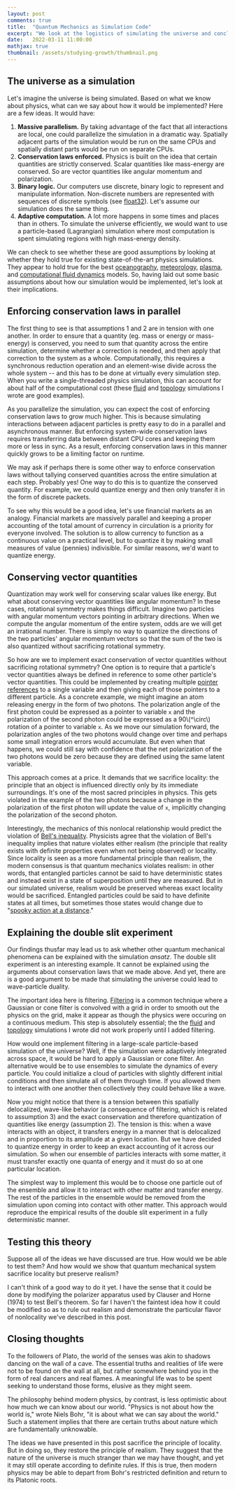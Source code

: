 ```yaml
---
layout: post
comments: true
title:  "Quantum Mechanics as Simulation Code"
excerpt: "We look at the logistics of simulating the universe and conclude that quantum mechanics may be a consequence of simulation code."
date:   2022-03-11 11:00:00
mathjax: true
thumbnail: /assets/studying-growth/thumbnail.png
---
```


## The universe as a simulation

Let's imagine the universe is being simulated. Based on what we know about physics, what can we say about how it would be implemented? Here are a few ideas. It would have:

1. **Massive parallelism.** By taking advantage of the fact that all interactions are local, one could parallelize the simulation in a dramatic way. Spatially adjacent parts of the simulation would be run on the same CPUs and spatially distant parts would be run on separate CPUs.
2. **Conservation laws enforced.** Physics is built on the idea that certain quantities are strictly conserved. Scalar quantities like mass-energy are conserved. So are vector quantities like angular momentum and polarization.
3. **Binary logic.** Our computers use discrete, binary logic to represent and manipulate information. Non-discrete numbers are represented with sequences of discrete symbols (see [float32](https://en.wikipedia.org/wiki/Single-precision_floating-point_format)). Let's assume our simulation does the same thing.
4. **Adaptive computation.** A lot more happens in some times and places than in others. To simulate the universe efficiently, we would want to use a particle-based (Lagrangian) simulation where most computation is spent simulating regions with high mass-energy density.

We can check to see whether these are good assumptions by looking at whether they hold true for existing state-of-the-art physics simulations. They appear to hold true for the best [oceanography](https://www.myroms.org/), [meteorology](https://confluence.ecmwf.int/display/S2S/ECMWF+model+description), [plasma](https://arxiv.org/abs/0810.5757), and [computational fluid dynamics](https://en.wikipedia.org/wiki/Computational_fluid_dynamics) models. So, having laid out some basic assumptions about how our simulation would be implemented, let's look at their implications.

## Enforcing conservation laws in parallel

The first thing to see is that assumptions 1 and 2 are in tension with one another. In order to ensure that a quantity (eg. mass or energy or mass-energy) is conserved, you need to sum that quantity across the entire simulation, determine whether a correction is needed, and then apply that correction to the system as a whole. Computationally, this requires a synchronous reduction operation and an element-wise divide across the whole system -- and this has to be done at virtually every simulation step. When you write a single-threaded physics simulation, this can account for about half of the computational cost (these [fluid](https://github.com/greydanus/optimize_wing/blob/3d661cae6ca6a320981fd5fc29848e1233d891cd/simulate.py#L57) and [topology](https://github.com/google-research/neural-structural-optimization/blob/1c11b8c6ef50274802a84cf1a244735c3ed9394d/neural_structural_optimization/topo_physics.py#L236) simulations I wrote are good examples).

As you parallelize the simulation, you can expect the cost of enforcing conservation laws to grow much higher. This is because simulating interactions between adjacent particles is pretty easy to do in a parallel and asynchronous manner. But enforcing system-wide conservation laws requires transferring data between distant CPU cores and keeping them more or less in sync. As a result, enforcing conservation laws in this manner quickly grows to be a limiting factor on runtime.

We may ask if perhaps there is some other way to enforce conservation laws without tallying conserved quantities across the entire simulation at each step. Probably yes! One way to do this is to quantize the conserved quantity. For example, we could quantize energy and then only transfer it in the form of discrete packets.

To see why this would be a good idea, let's use financial markets as an analogy. Financial markets are massively parallel and keeping a proper accounting of the total amount of currency in circulation is a priority for everyone involved. The solution is to allow currency to function as a continuous value on a practical level, but to quantize it by making small measures of value (pennies) indivisible. For similar reasons, we'd want to quantize energy.

## Conserving vector quantities

Quantization may work well for conserving scalar values like energy. But what about conserving vector quantities like angular momentum? In these cases, rotational symmetry makes things difficult. Imagine two particles with angular momentum vectors pointing in arbitrary directions. When we compute the angular momentum of the entire system, odds are we will get an irrational number. There is simply no way to quantize the directions of the two particles' angular momentum vectors so that the sum of the two is also quantized without sacrificing rotational symmetry.

So how are we to implement exact conservation of vector quantities without sacrificing rotational symmetry? One option is to require that a particle's vector quantities always be defined in reference to some other particle's vector quantities. This could be implemented by creating multiple [pointer references](https://en.wikipedia.org/wiki/Pointer_(computer_programming)) to a single variable and then giving each of those pointers to a different particle. As a concrete example, we might imagine an atom releasing energy in the form of two photons. The polarization angle of the first photon could be expressed as a pointer to variable ```x``` and the polarization of the second photon could be expressed as a 90\\(^\circ\\) rotation of a pointer to variable ```x```. As we move our simulation forward, the polarization angles of the two photons would change over time and perhaps some small integration errors would accumulate. But even when that happens, we could still say with confidence that the net polarization of the two photons would be zero because they are defined using the same latent variable.

This approach comes at a price. It demands that we sacrifice locality: the principle that an object is influenced directly only by its immediate surroundings. It's one of the most sacred principles in physics. This gets violated in the example of the two photons because a change in the polarization of the first photon will update the value of ``x``, implicitly changing the polarization of the second photon.

Interestingly, the mechanics of this nonlocal relationship would predict the violation of [Bell's inequality](https://www.youtube.com/watch?v=zcqZHYo7ONs&vl=en). Physicists agree that the violation of Bell's inequality implies that nature violates either realism (the principle that reality exists with definite properties even when not being observed) or locality. Since locality is seen as a more fundamental principle than realism, the modern consensus is that quantum mechanics violates realism: in other words, that entangled particles cannot be said to have deterministic states and instead exist in a state of superposition until they are measured. But in our simulated universe, realism would be preserved whereas exact locality would be sacrificed. Entangled particles could be said to have definite states at all times, but sometimes those states would change due to "[spooky action at a distance](https://www.quantamagazine.org/how-bells-theorem-proved-spooky-action-at-a-distance-is-real-20210720/)."

## Explaining the double slit experiment

Our findings thusfar may lead us to ask whether other quantum mechanical phenomena can be explained with the simulation _ansatz_. The double slit experiment is an interesting example. It cannot be explained using the arguments about conservation laws that we made above. And yet, there are is a good argument to be made that simulating the universe could lead to wave-particle duality.

The important idea here is filtering. [Filtering](https://en.wikipedia.org/wiki/Filter_(large_eddy_simulation)) is a common technique where a Gaussian or cone filter is convolved with a grid in order to smooth out the physics on the grid, make it appear as though the physics were occuring on a continuous medium. This step is absolutely essential; the the [fluid](https://github.com/greydanus/optimize_wing/blob/3d661cae6ca6a320981fd5fc29848e1233d891cd/simulate.py#L83) and [topology](https://github.com/google-research/neural-structural-optimization/blob/1c11b8c6ef50274802a84cf1a244735c3ed9394d/neural_structural_optimization/topo_physics.py#L84) simulations I wrote did not work properly until I added filtering.

How would one implement filtering in a large-scale particle-based simulation of the universe? Well, if the simulation were adaptively integrated across space, it would be hard to apply a Gaussian or cone filter. An alternative would be to use ensembles to simulate the dynamics of every particle. You could initialize a cloud of particles with slightly different initial conditions and then simulate all of them through time. If you allowed them to interact with one another then collectively they could behave like a wave.

Now you might notice that there is a tension between this spatially delocalized, wave-like behavior (a consequence of filtering, which is related to assumption 3) and the exact conservation and therefore quantization of quantities like energy (assumption 2). The tension is this: when a wave interacts with an object, it transfers energy in a manner that is delocalized and in proportion to its amplitude at a given location. But we have decided to quantize energy in order to keep an exact accounting of it across our simulation. So when our ensemble of particles interacts with some matter, it must transfer exactly one quanta of energy and it must do so at one particular location.

The simplest way to implement this would be to choose one particle out of the ensemble and allow it to interact with other matter and transfer energy. The rest of the particles in the ensemble would be removed from the simulation upon coming into contact with other matter. This approach would reproduce the empirical results of the double slit experiment in a fully deterministic manner.

## Testing this theory

Suppose all of the ideas we have discussed are true. How would we be able to test them? And how would we show that quantum mechanical system sacrifice locality but preserve realism?

I can't think of a good way to do it yet. I have the sense that it could be done by modifying the polarizer apparatus used by Clauser and Horne (1974) to test Bell's theorem. So far I haven't the faintest idea how it could be modified so as to rule out realism and demonstrate the particular flavor of nonlocality we've described in this post.

## Closing thoughts

To the followers of Plato, the world of the senses was akin to shadows dancing on the wall of a cave. The essential truths and realities of life were not to be found on the wall at all, but rather somewhere behind you in the form of real dancers and real flames. A meaningful life was to be spent seeking to understand those forms, elusive as they might seem.

The philosophy behind modern physics, by contrast, is less optimistic about how much we can know about our world. "Physics is not about how the world is," wrote Niels Bohr, "it is about what we can say about the world." Such a statement implies that there are certain truths about nature which are fundamentally unknowable.

The ideas we have presented in this post sacrifice the principle of locality. But in doing so, they restore the principle of realism. They suggest that the nature of the universe is much stranger than we may have thought, and yet it may still operate according to definite rules. If this is true, then modern physics may be able to depart from Bohr's restricted definition and return to its Platonic roots.
